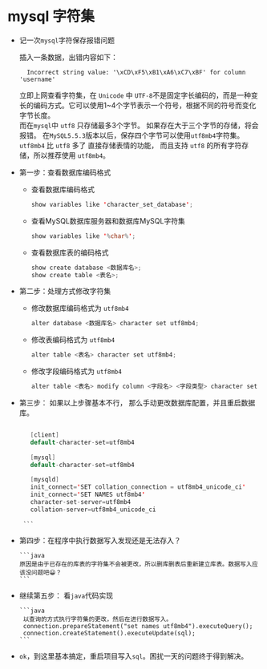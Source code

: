 # mysql 字符集

- 记一次`mysql`字符保存报错问题
  
  插入一条数据，出错内容如下：
  ```
    Incorrect string value: '\xCD\xF5\xB1\xA6\xC7\xBF' for column 'username'
  ```
  立即上网查看字符集，在 `Unicode` 中 `UTF-8`不是固定字长编码的，而是一种变长的编码方式。它可以使用1~4个字节表示一个符号，根据不同的符号而变化字节长度。   
  而在`mysql`中 `utf8` 只存储最多3个字节。 如果存在大于三个字节的存储，将会报错。 在`MySQL5.5.3`版本以后，保存四个字节可以使用`utf8mb4`字符集。   
  `utf8mb4` 比 `utf8` 多了 直接存储表情的功能， 而且支持 `utf8` 的所有字符存储，所以推荐使用 `utf8mb4`。   
  


- 第一步：查看数据库编码格式
  
    - 查看数据库编码格式
      ```java
      show variables like 'character_set_database';
      ``` 
    - 查看MySQL数据库服务器和数据库MySQL字符集
      
      ```java
      show variables like '%char%';
      ```   
      
    - 查看数据库表的编码格式
      
      ```java
      show create database <数据库名>;
      show create table <表名>;
      ``` 
  
- 第二步：处理方式修改字符集
    
    - 修改数据库编码格式为 `utf8mb4`  
      ```java
      alter database <数据库名> character set utf8mb4;
      ``` 
     
    - 修改表编码格式为 `utf8mb4`  
      ```java
      alter table <表名> character set utf8mb4;  
      ```
    - 修改字段编码格式为 `utf8mb4`    
      ```java
      alter table <表名> modify column <字段名> <字段类型> character set utf8mb4 collate utf8mb4_unicode_ci;
      ```
      
- 第三步： 如果以上步骤基本不行， 那么手动更改数据库配置，并且重启数据库。  
     
     ```java

        [client]
        default-character-set=utf8mb4
         
        [mysql]
        default-character-set=utf8mb4
         
        [mysqld]
        init_connect='SET collation_connection = utf8mb4_unicode_ci'
        init_connect='SET NAMES utf8mb4'
        character-set-server=utf8mb4
        collation-server=utf8mb4_unicode_ci
        
      ```    
    
  
- 第四步：在程序中执行数据写入发现还是无法存入？
      
      ```java
      原因是由于已存在的库表的字符集不会被更改，所以删库删表后重新建立库表。数据写入应该没问题吧😀？
      ```
      

- 继续第五步： 看`java`代码实现
      
      ```java
       以查询的方式执行字符集的更改，然后在进行数据写入。
       connection.prepareStatement("set names utf8mb4").executeQuery();
       connection.createStatement().executeUpdate(sql);
      ```     
      
 - `ok`，到这里基本搞定，重启项目写入`sql`。困扰一天的问题终于得到解决。     
